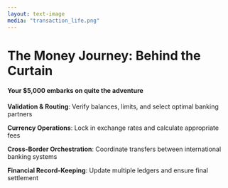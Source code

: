 ```yaml
---
layout: text-image
media: "transaction_life.png"
---
```


# The Money Journey: Behind the Curtain

#### Your $5,000 embarks on quite the adventure

**Validation & Routing**: Verify balances, limits, and select optimal banking partners

**Currency Operations**: Lock in exchange rates and calculate appropriate fees

**Cross-Border Orchestration**: Coordinate transfers between international banking systems

**Financial Record-Keeping**: Update multiple ledgers and ensure final settlement


<!--
**The Complexity:**
Here's what I learned when I joined Loop Card: multi-currency payments are deceptively complex.

What sounds like 'process a payment' actually involves 10+ discrete steps across 6-8 different services, each with their own failure modes.

**Real Stakes:**
This isn't a typical CRUD app where a failed request means someone has to click refresh. This is distributed systems with other people's money on the line.

Every transaction touches:
- Payment gateways in multiple countries
- Real-time foreign exchange systems
- Fraud detection services
- Multiple compliance frameworks
- Banking infrastructure across borders
- Accounting systems with multi-currency requirements

**What Can Go Wrong:**
And here's the thing: each step can fail independently:
- FX service timeout during rate lookup
- Payment gateway pre-auth succeeds but capture fails
- Compliance check takes too long and times out
- Network partition between services
- External API rate limits
- Database deadlocks during concurrent updates

**The Challenge:**
The fundamental challenge is coordination. How do you ensure that either ALL steps succeed, or ALL steps are safely rolled back? How do you debug failures across 8 different services? How do you retry safely without double-charging customers?

Traditional job queues weren't designed for this level of coordination and state management.
-->
